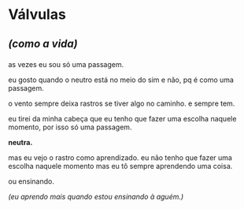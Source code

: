 # Válvulas
## _(como a vida)_  </p>

as vezes eu sou só uma passagem. </p>
eu gosto quando o neutro está no meio do sim e não, pq é como uma passagem. </p>
o vento sempre deixa rastros se tiver algo no caminho. e sempre tem. </p>
eu tirei da minha cabeça que eu tenho que fazer uma escolha naquele momento, por isso só uma passagem.</p>

**neutra.**

<p>mas eu vejo o rastro como aprendizado. eu não tenho que fazer uma escolha naquele momento mas eu tô sempre aprendendo uma coisa. </p>
ou ensinando. </p>

_(eu aprendo mais quando estou ensinando à aguém.)_ 

